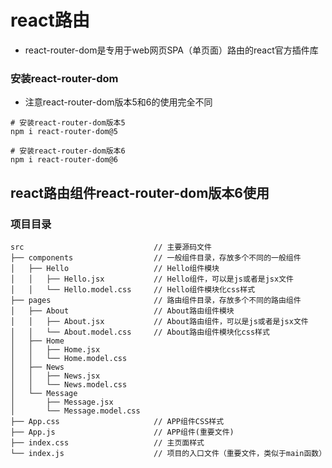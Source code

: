 # react路由
- react-router-dom是专用于web网页SPA（单页面）路由的react官方插件库


### 安装react-router-dom
- 注意react-router-dom版本5和6的使用完全不同
~~~shell
# 安装react-router-dom版本5
npm i react-router-dom@5

# 安装react-router-dom版本6
npm i react-router-dom@6
~~~

## react路由组件react-router-dom版本6使用
### 项目目录
~~~
src                             // 主要源码文件
├── components                  // 一般组件目录，存放多个不同的一般组件
│   ├── Hello                   // Hello组件模块
│   │   ├── Hello.jsx           // Hello组件，可以是js或者是jsx文件
│   │   └── Hello.model.css     // Hello组件模块化css样式
├── pages                       // 路由组件目录，存放多个不同的路由组件
│   ├── About                   // About路由组件模块
│   │   ├── About.jsx           // About路由组件，可以是js或者是jsx文件
│   │   └── About.model.css     // About路由组件模块化css样式
│   ├── Home                   
│   │   ├── Home.jsx           
│   │   └── Home.model.css     
│   ├── News                   
│   │   ├── News.jsx           
│   │   └── News.model.css   
│   └── Message              
│       ├── Message.jsx     
│       └── Message.model.css     
├── App.css                     // APP组件CSS样式
├── App.js                      // APP组件(重要文件)
├── index.css                   // 主页面样式
└── index.js                    // 项目的入口文件（重要文件，类似于main函数）
~~~


